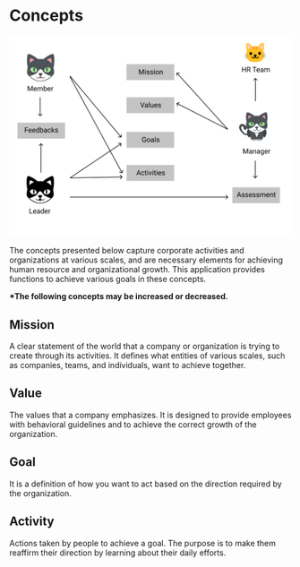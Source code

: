 # Concepts

<img src="img/Workflow Overview.png">

The concepts presented below capture corporate activities and organizations at various scales, and are necessary elements for achieving human resource and organizational growth. This application provides functions to achieve various goals in these concepts.

**\*The following concepts may be increased or decreased.**

## Mission

A clear statement of the world that a company or organization is trying to create through its activities. It defines what entities of various scales, such as companies, teams, and individuals, want to achieve together.

## Value

The values that a company emphasizes.
It is designed to provide employees with behavioral guidelines and to achieve the correct growth of the organization.

## Goal

It is a definition of how you want to act based on the direction required by the organization.

## Activity

Actions taken by people to achieve a goal. The purpose is to make them reaffirm their direction by learning about their daily efforts.
